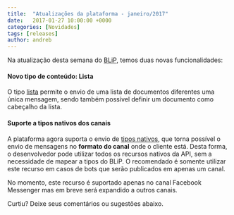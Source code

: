 ```yaml
---
title:  "Atualizações da plataforma - janeiro/2017"
date:   2017-01-27 10:00:00 +0000
categories: [Novidades]
tags: [releases]
author: andreb
---
```


Na atualização desta semana do [BLiP](https://blip.ai), temos duas novas funcionalidades:

#### Novo tipo de conteúdo: Lista
O tipo [lista](http://portal.blip.ai/#/docs/content-types/list) permite o envio de uma lista de documentos diferentes uma única mensagem, sendo também  possível definir um documento como cabeçalho da lista.

#### Suporte a tipos nativos dos canais
A plataforma agora suporta o envio de [tipos nativos](http://portal.blip.ai/#/docs/content-types/native), que torna possível o envio de mensagens no **formato do canal** onde o cliente está. Desta forma, o desenvolvedor pode utilizar todos os recursos nativos da API, sem a necessidade de mapear a tipos do BLiP. O recomendado é somente utilizar este recurso em casos de bots que serão publicados em apenas um canal.

No momento, este recurso é suportado apenas no canal Facebook Messenger mas em breve será expandido a outros canais.

Curtiu? Deixe seus comentários ou sugestões abaixo.